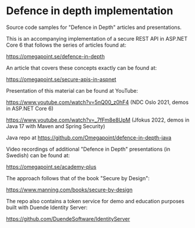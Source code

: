 # Defence in depth implementation

Source code samples for "Defence in Depth" articles and presentations.

This is an accompanying implementation of a secure REST API in ASP.NET Core 6
that follows the series of articles found at:

https://omegapoint.se/defence-in-depth

An article that covers these concepts exactly can be found at:

https://omegapoint.se/secure-apis-in-aspnet

Presentation of this material can be found at YouTube:

https://www.youtube.com/watch?v=5nQ00_z0hF4 (NDC Oslo 2021, demos in ASP.NET Core 6)

https://www.youtube.com/watch?v=_7fFm8e8UpM (Jfokus 2022, demos in Java 17 with Maven and Spring Security)

Java repo at https://github.com/Omegapoint/defence-in-depth-java

Video recordings of additional "Defence in Depth" presentations (in Swedish) can be found at:

https://omegapoint.se/academy-plus

The approach follows that of the book "Secure by Design":

https://www.manning.com/books/secure-by-design

The repo also contains a token service for demo and education purposes built with Duende Identity Server:

https://github.com/DuendeSoftware/IdentityServer
